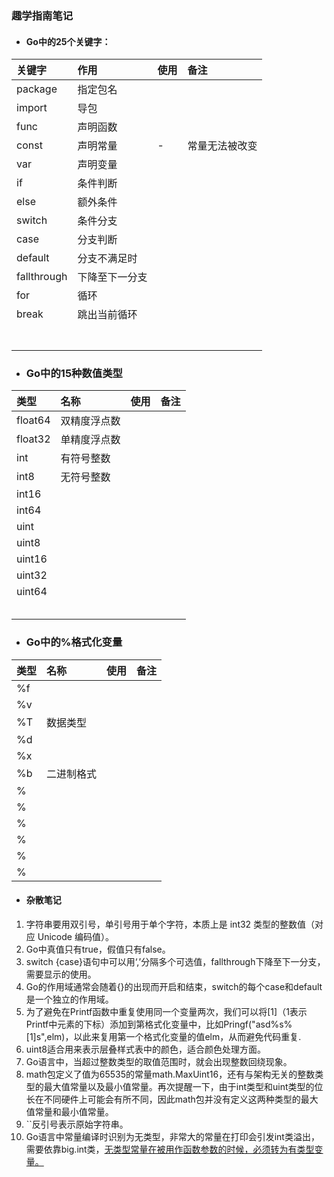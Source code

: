 ### 趣学指南笔记
- #### Go中的25个关键字：

|关键字|作用|使用|备注|
|:--|:--|:--|:--|
|package|指定包名|
|import|导包|
|func|声明函数|
|const|声明常量|-|常量无法被改变|
|var|声明变量|
|if|条件判断|
|else|额外条件|
|switch|条件分支|
|case|分支判断|
|default|分支不满足时|
|fallthrough|下降至下一分支|
|for|循环|
|break|跳出当前循环|
|||
|||
|||
|||
|||
|||
|||
- ### Go中的15种数值类型
|类型|名称|使用|备注|
|:--|:--|:--|:--|
|float64|双精度浮点数|
|float32|单精度浮点数|
|int|有符号整数|
|int8|无符号整数|
|int16||
|int64||
|uint||
|uint8||
|uint16||
|uint32||
|uint64||
||
||||
|||
|||
|||



- ### Go中的%格式化变量
|类型|名称|使用|备注|
|:--|:--|:--|:--|
|%f||
|%v||
|%T|数据类型|
|%d||
|%x||
|%b|二进制格式|
|%||
|%||
|%||
|%||
|%||
|%||
- #### 杂散笔记
1. 字符串要用双引号，单引号用于单个字符，本质上是 int32 类型的整数值（对应 Unicode 编码值）。
2. Go中真值只有true，假值只有false。
3. switch {case}语句中可以用‘,’分隔多个可选值，fallthrough下降至下一分支，需要显示的使用。
4. Go的作用域通常会随着{}的出现而开启和结束，switch的每个case和default是一个独立的作用域。
5. 为了避免在Printf函数中重复使用同一个变量两次，我们可以将[1]（1表示Printf中元素的下标）添加到第格式化变量中，比如Pringf("asd%s%[1]s",elm)，以此来复用第一个格式化变量的值elm，从而避免代码重复.
6. uint8适合用来表示层叠样式表中的颜色，适合颜色处理方面。
7. Go语言中，当超过整数类型的取值范围时，就会出现整数回绕现象。
8. math包定义了值为65535的常量math.MaxUint16，还有与架构无关的整数类型的最大值常量以及最小值常量。再次提醒一下，由于int类型和uint类型的位长在不同硬件上可能会有所不同，因此math包并没有定义这两种类型的最大值常量和最小值常量。
9. ``反引号表示原始字符串。
10. Go语言中常量编译时识别为无类型，非常大的常量在打印会引发int类溢出，需要依靠big.int类，<U>无类型常量在被用作函数参数的时候，必须转为有类型变量。

